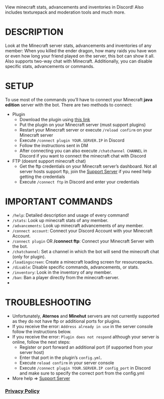 View minecraft stats, advancements and inventories in Discord! Also includes texturepack and moderation tools and much more.

# DESCRIPTION
Look at the Minecraft server stats, advancements and inventories of any member: When you killed the ender dragon, how many raids you have won or even how long your friend played on the server, this bot can show it all. Also supports two-way chat with Minecraft. Additionally, you can disable specific stats, advancements or commands.

# SETUP
To use most of the commands you’ll have to connect your Minecraft **java edition** server with the bot. There are two methods to connect:
+ Plugin
	+ Download the plugin using [this link](https://www.spigotmc.org/resources/categories/tools-and-utilities.15/)
	+ Put the plugin on your Minecraft server (must support plugins)
	+ Restart your Minecraft server or execute `/reload confirm` on your Minecraft server
	+ Execute `/connect plugin YOUR.SERVER.IP` in Discord
	+ Follow the instructions sent in DM
	+ After connecting you can also execute `/chatchannel CHANNEL` in Discord if you want to connect the minecraft chat with Discord
+ FTP (doesnt support minecraft chat)
	+ Get the ftp credentials on your Minecraft server’s dashboard. Not all server hosts support ftp, join the [Support Server](https://discord.gg/rX36kZUGNK) if you need help getting the credentials
	+ Execute `/connect ftp` in Discord and enter your credentials

# IMPORTANT COMMANDS
+ `/help`: Detailed description and usage of every command!
+ `/stats`: Look up minecraft stats of any member.
+ `/advancements`: Look up minecraft advancements of any member.
+ `/connect account`: Connect your Discord Account with your Minecraft Account.
+ `/connect plugin` OR **/connect ftp**: Connect your Minecraft Server with the bot.
+ `/chatchannel`: Set a channel in which the bot will send the minecraft chat (only for plugin).
+ `/loadingscreen`: Create a minecraft loading screen for resourcepacks.
+ `/disable`: Disable specific commands, advancements, or stats.
+ `/inventory`: Look in the inventory of any member.
+ `/ban`: Ban a player directly from the minecraft-server.
+ 
# TROUBLESHOOTING
+ Unfortunately, **Aternos** and **Minehut** servers are not currently supported as they do not have ftp or additional ports for plugins.
+ If you receive the error: `Address already in use` in the server console follow the instructions below.
+ If you receive the error: `Plugin does not respond` although your server is online, follow the next steps:
    + Register or port forward an additional port (if supported from your server host)
    + Enter that port in the plugin’s `config.yml`.
    + Execute `reload confirm` in your server console
    + Execute `/connect plugin YOUR.SERVER.IP config_port` in Discord and make sure to specify the correct port from the config.yml
+ More help => [Support Server](https://discord.gg/rX36kZUGNK)


### **[Privacy Policy]()**

